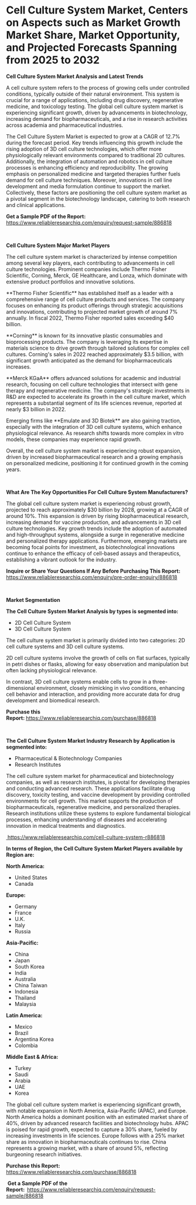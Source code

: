 <p><h1>Cell Culture System Market, Centers on Aspects such as Market Growth Market Share, Market Opportunity, and Projected Forecasts Spanning from 2025 to 2032</h1></p><p><strong>Cell Culture System Market Analysis and Latest Trends</strong></p>
<p><p>A cell culture system refers to the process of growing cells under controlled conditions, typically outside of their natural environment. This system is crucial for a range of applications, including drug discovery, regenerative medicine, and toxicology testing. The global cell culture system market is experiencing significant growth, driven by advancements in biotechnology, increasing demand for biopharmaceuticals, and a rise in research activities across academia and pharmaceutical industries.</p><p>The Cell Culture System Market is expected to grow at a CAGR of 12.7% during the forecast period. Key trends influencing this growth include the rising adoption of 3D cell culture technologies, which offer more physiologically relevant environments compared to traditional 2D cultures. Additionally, the integration of automation and robotics in cell culture processes is enhancing efficiency and reproducibility. The growing emphasis on personalized medicine and targeted therapies further fuels demand for cell culture techniques. Moreover, innovations in cell line development and media formulation continue to support the market. Collectively, these factors are positioning the cell culture system market as a pivotal segment in the biotechnology landscape, catering to both research and clinical applications.</p></p>
<p><strong>Get a Sample PDF of the Report:&nbsp;</strong> <a href="https://www.reliableresearchiq.com/enquiry/request-sample/886818?utm_campaign=3308&utm_medium=2&utm_source=Github&utm_content=ia&utm_term=13042025&utm_id=cell-culture-system">https://www.reliableresearchiq.com/enquiry/request-sample/886818</a></p>
<p>&nbsp;</p>
<p><strong>Cell Culture System Major Market Players</strong></p>
<p><p>The cell culture system market is characterized by intense competition among several key players, each contributing to advancements in cell culture technologies. Prominent companies include Thermo Fisher Scientific, Corning, Merck, GE Healthcare, and Lonza, which dominate with extensive product portfolios and innovative solutions.</p><p>**Thermo Fisher Scientific** has established itself as a leader with a comprehensive range of cell culture products and services. The company focuses on enhancing its product offerings through strategic acquisitions and innovations, contributing to projected market growth of around 7% annually. In fiscal 2022, Thermo Fisher reported sales exceeding $40 billion.</p><p>**Corning** is known for its innovative plastic consumables and bioprocessing products. The company is leveraging its expertise in materials science to drive growth through tailored solutions for complex cell cultures. Corning's sales in 2022 reached approximately $3.5 billion, with significant growth anticipated as the demand for biopharmaceuticals increases.</p><p>**Merck KGaA** offers advanced solutions for academic and industrial research, focusing on cell culture technologies that intersect with gene therapy and regenerative medicine. The company's strategic investments in R&D are expected to accelerate its growth in the cell culture market, which represents a substantial segment of its life sciences revenue, reported at nearly $3 billion in 2022.</p><p>Emerging firms like **Emulate and 3D Biotek** are also gaining traction, especially with the integration of 3D cell culture systems, which enhance physiological relevance. As research shifts towards more complex in vitro models, these companies may experience rapid growth.</p><p>Overall, the cell culture system market is experiencing robust expansion, driven by increased biopharmaceutical research and a growing emphasis on personalized medicine, positioning it for continued growth in the coming years.</p></p>
<p>&nbsp;</p>
<p><strong>What Are The Key Opportunities For Cell Culture System Manufacturers?</strong></p>
<p><p>The global cell culture system market is experiencing robust growth, projected to reach approximately $30 billion by 2028, growing at a CAGR of around 10%. This expansion is driven by rising biopharmaceutical research, increasing demand for vaccine production, and advancements in 3D cell culture technologies. Key growth trends include the adoption of automated and high-throughput systems, alongside a surge in regenerative medicine and personalized therapy applications. Furthermore, emerging markets are becoming focal points for investment, as biotechnological innovations continue to enhance the efficacy of cell-based assays and therapeutics, establishing a vibrant outlook for the industry.</p></p>
<p><strong>Inquire or Share Your Questions If Any Before Purchasing This Report:</strong> <a href="https://www.reliableresearchiq.com/enquiry/pre-order-enquiry/886818?utm_campaign=3308&utm_medium=2&utm_source=Github&utm_content=ia&utm_term=13042025&utm_id=cell-culture-system">https://www.reliableresearchiq.com/enquiry/pre-order-enquiry/886818</a></p>
<p>&nbsp;</p>
<p><strong>Market Segmentation</strong></p>
<p><strong>The Cell Culture System Market Analysis by types is segmented into:</strong></p>
<p><ul><li>2D Cell Culture System</li><li>3D Cell Culture System</li></ul></p>
<p><p>The cell culture system market is primarily divided into two categories: 2D cell culture systems and 3D cell culture systems. </p><p>2D cell culture systems involve the growth of cells on flat surfaces, typically in petri dishes or flasks, allowing for easy observation and manipulation but often lacking physiological relevance. </p><p>In contrast, 3D cell culture systems enable cells to grow in a three-dimensional environment, closely mimicking in vivo conditions, enhancing cell behavior and interaction, and providing more accurate data for drug development and biomedical research.</p></p>
<p><strong>Purchase this Report:&nbsp;</strong><a href="https://www.reliableresearchiq.com/purchase/886818?utm_campaign=3308&utm_medium=2&utm_source=Github&utm_content=ia&utm_term=13042025&utm_id=cell-culture-system">https://www.reliableresearchiq.com/purchase/886818</a></p>
<p>&nbsp;</p>
<p><strong>The Cell Culture System Market Industry Research by Application is segmented into:</strong></p>
<p><ul><li>Pharmaceutical & Biotechnology Companies</li><li>Research Institutes</li></ul></p>
<p><p>The cell culture system market for pharmaceutical and biotechnology companies, as well as research institutes, is pivotal for developing therapies and conducting advanced research. These applications facilitate drug discovery, toxicity testing, and vaccine development by providing controlled environments for cell growth. This market supports the production of biopharmaceuticals, regenerative medicine, and personalized therapies. Research institutions utilize these systems to explore fundamental biological processes, enhancing understanding of diseases and accelerating innovation in medical treatments and diagnostics.</p></p>
<p><a href="https://www.reliableresearchiq.com/cell-culture-system-r886818?utm_campaign=3308&utm_medium=2&utm_source=Github&utm_content=ia&utm_term=13042025&utm_id=cell-culture-system">&nbsp;https://www.reliableresearchiq.com/cell-culture-system-r886818</a></p>
<p><strong>In terms of Region, the Cell Culture System Market Players available by Region are:</strong></p>
<p>
    <p> <strong> North America: </strong>
        <ul>
            <li>United States</li>
            <li>Canada</li>
        </ul>
        </p> 
    <p> <strong> Europe: </strong>
        <ul>
            <li>Germany</li>
            <li>France</li>
            <li>U.K.</li>
            <li>Italy</li>
            <li>Russia</li>
        </ul>
        </p> 
    <p> <strong> Asia-Pacific: </strong>
        <ul>
            <li>China</li>
            <li>Japan</li>
            <li>South Korea</li>
            <li>India</li>
            <li>Australia</li>
            <li>China Taiwan</li>
            <li>Indonesia</li>
            <li>Thailand</li>
            <li>Malaysia</li>
        </ul>
        </p> 
    <p> <strong> Latin America: </strong>
        <ul>
            <li>Mexico</li>
            <li>Brazil</li>
            <li>Argentina Korea</li>
            <li>Colombia</li>
        </ul>
        </p> 
    <p> <strong> Middle East & Africa: </strong>
        <ul>
            <li>Turkey</li>
            <li>Saudi</li>
            <li>Arabia</li>
            <li>UAE</li>
            <li>Korea</li>
        </ul>
    </p>
    </p>
<p><p>The global cell culture system market is experiencing significant growth, with notable expansion in North America, Asia-Pacific (APAC), and Europe. North America holds a dominant position with an estimated market share of 40%, driven by advanced research facilities and biotechnology hubs. APAC is poised for rapid growth, expected to capture a 30% share, fueled by increasing investments in life sciences. Europe follows with a 25% market share as innovation in biopharmaceuticals continues to rise. China represents a growing market, with a share of around 5%, reflecting burgeoning research initiatives.</p></p>
<p><strong>Purchase this Report: </strong><a href="https://www.reliableresearchiq.com/purchase/886818?utm_campaign=3308&utm_medium=2&utm_source=Github&utm_content=ia&utm_term=13042025&utm_id=cell-culture-system">https://www.reliableresearchiq.com/purchase/886818</a></p>
<p>&nbsp;<strong>Get a Sample PDF of the Report:&nbsp;&nbsp;</strong><a href="https://www.reliableresearchiq.com/enquiry/request-sample/886818?utm_campaign=3308&utm_medium=2&utm_source=Github&utm_content=ia&utm_term=13042025&utm_id=cell-culture-system">https://www.reliableresearchiq.com/enquiry/request-sample/886818</a></p>
<p><strong></strong></p>
<p><p></p><p></p><p></p></p>